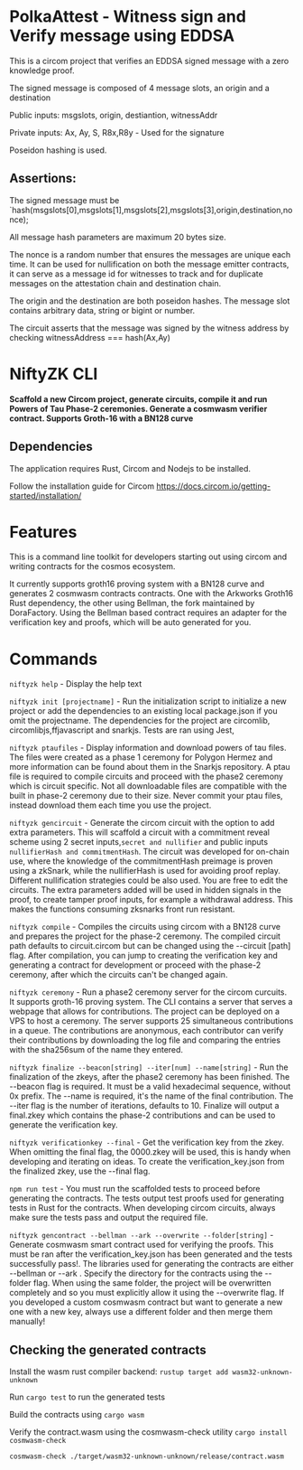 # PolkaAttest - Witness sign and Verify message using EDDSA

This is a circom project that verifies an EDDSA signed message with a zero knowledge proof. 

The signed message is composed of 4 message slots, an origin and a destination

Public inputs: msgslots, origin, destiantion, witnessAddr

Private inputs: Ax, Ay, S, R8x,R8y - Used for the signature

Poseidon hashing is used.

## Assertions:

The signed message must be `hash(msgslots[0],msgslots[1],msgslots[2],msgslots[3],origin,destination,nonce);

All message hash parameters are maximum 20 bytes size.

The nonce is a random number that ensures the messages are unique each time. It can be used for nullification on both the message emitter contracts, it can serve as a message id for witnesses to track and for duplicate messages on the attestation chain and destination chain.

The origin and the destination are both poseidon hashes. The message slot contains arbitrary data, string or bigint or number.

The circuit asserts that the message was signed by the witness address by checking witnessAddress === hash(Ax,Ay)








# NiftyZK CLI
**Scaffold a new Circom project, generate circuits, compile it and run Powers of Tau Phase-2 ceremonies. Generate a cosmwasm verifier contract. Supports Groth-16 with a BN128 curve**

## Dependencies

The application requires Rust, Circom and Nodejs to be installed.

Follow the installation guide for Circom
https://docs.circom.io/getting-started/installation/

# Features

This is a command line toolkit for developers starting out using circom and writing contracts for the cosmos ecosystem. 

It currently supports groth16 proving system with a BN128 curve and generates 2 cosmwasm contracts contracts. One with the Arkworks Groth16 Rust dependency, the other using Bellman, the fork maintained by DoraFactory.
Using the Bellman based contract requires an adapter for the verification key and proofs, which will be auto generated for you.

# Commands

`niftyzk help`  - Display the help text

`niftyzk init [projectname]` - Run the initialization script to initialize a new project or add the dependencies to an existing local package.json if you omit the projectname.
The dependencies for the project are circomlib, circomlibjs,ffjavascript and snarkjs. Tests are ran using Jest,

`niftyzk ptaufiles` - Display information and download powers of tau files. The files were created as a phase 1 ceremony for Polygon Hermez and more information can be found about them in the Snarkjs repository.
A ptau file is required to compile circuits and proceed with the phase2 ceremony which is circuit specific. Not all downloadable files are compatible with the built in phase-2 ceremony due to their size. Never commit your ptau files, instead download them each time you use the project.

`niftyzk gencircuit` - Generate the circom circuit with the option to add extra parameters. This will scaffold a circuit with a commitment reveal scheme using 2 secret inputs,`secret and nullifier` and public inputs `nullifierHash and commitmentHash`. The circuit was developed for on-chain use, where the knowledge of the commitmentHash preimage is proven using a zkSnark, while the nullifierHash is used for avoiding proof replay. Different nullification strategies could be also used. You are free to edit the circuits.
The extra parameters added will be used in hidden signals in the proof, to create tamper proof inputs, for example a withdrawal address. This makes the functions consuming zksnarks front run resistant.

`niftyzk compile` - Compiles the circuits using circom with a BN128 curve and prepares the project for the phase-2 ceremony. The compiled circuit path defaults to circuit.circom but can be changed using the --circuit [path] flag.
After compilation, you can jump to creating the verification key and generating a contract for development or proceed with the phase-2 ceremony, after which the circuits can't be changed again.


`niftyzk ceremony` - Run a phase2 ceremony server for the circom curcuits. It supports groth-16 proving system. The CLI contains a server that serves a webpage that allows for contributions. The project can be deployed on a VPS to host a ceremony. The server supports 25 simultaneous contributions in a queue. The contributions are anonymous, each contributor can verify their contributions by downloading the log file and comparing the entries with the sha256sum of the name they entered.

`niftyzk finalize --beacon[string] --iter[num] --name[string]` - Run the finalization of the zkeys, after the phase2 ceremony has been finished. The --beacon flag is required. It must be a valid hexadecimal sequence, without 0x prefix. The --name is required, it's the name of the final contribution. The --iter flag is the number of iterations, defaults to 10. Finalize will output a final.zkey which contains the phase-2 contributions and can be used to generate the verification key.

`niftyzk verificationkey --final` - Get the verification key from the zkey. When omitting the final flag, the  0000.zkey will be used, this is handy when developing and iterating on ideas. To create the verification_key.json from the finalized zkey, use the --final flag.

`npm run test` - You must run the scaffolded tests to proceed before generating the contracts. The tests output test proofs used for generating tests in Rust for the contracts. When developing circom circuits, always make sure the tests pass and output the required file.

`niftyzk gencontract --bellman --ark --overwrite --folder[string]` - Generate cosmwasm smart contract used for verifying the proofs. This must be ran after the verification_key.json has been generated and the tests successfully pass!.
The libraries used for generating the contracts are either --bellman or --ark . 
Specify the directory for the contracts using the --folder flag. When using the same folder, the project will be overwritten completely and so you must explicitly allow it using the --overwrite flag. 
If you developed a custom cosmwasm contract but want to generate a new one with a new key, always use a different folder and then merge them manually!


## Checking the generated contracts
Install the wasm rust compiler backend:
`rustup target add wasm32-unknown-unknown`

Run `cargo test` to run the generated tests

Build the contracts using `cargo wasm`

Verify the contract.wasm using the cosmwasm-check utility
`cargo install cosmwasm-check`

`cosmwasm-check ./target/wasm32-unknown-unknown/release/contract.wasm`


